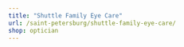 ```yaml
---
title: "Shuttle Family Eye Care"
url: /saint-petersburg/shuttle-family-eye-care/
shop: optician
---
```

